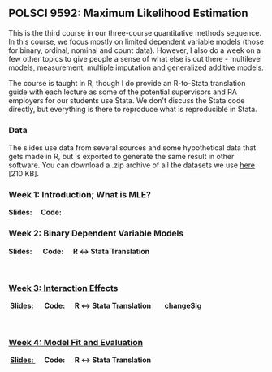 <script src="https://kit.fontawesome.com/3b340a2892.js" crossorigin="anonymous"></script>
<link rel="stylesheet" type="text/css" href="assets/icons.css"/>

<script type="text/javascript">
document.addEventListener('DOMContentLoaded', function() {
    document.getElementById('downloads').innerHTML = '<div class="icon-container" style="width: 100%;"><a href="index.html" class="link-item" title="Home" rel="nofollow"><i class="fa-solid fa-house fa-2xl"></i><span style="padding-top: 15px;">Home</span></a><a href="Research.html" class="link-item" title="Research" rel="nofollow"><i class="fa-solid fa-puzzle-piece fa-2xl"></i><span style="padding-top: 15px;">Research</span></a><a href="Teaching.html" class="link-item" title="Teaching" rel="nofollow"><i class="fa-solid fa-user-graduate fa-2xl"></i><span style="padding-top: 15px;">Teaching</span></a><a href="Software.html" class="link-item" title="Software" rel="nofollow"><i class="fa-solid fa-floppy-disk fa-2xl"></i><span style="padding-top: 15px;">Software</span></a></div>';}, false);
</script>
<style>
.icon-container {
    display: flex;
    justify-content: space-evenly;
    align-items: center;
}

.icon-container a {
    text-align: center;
    display: flex;
    flex-direction: column;
    align-items: center;
    text-decoration: none;
    color: inherit;
}

.icon-container i {
    font-size: 24px; /* Adjust the icon size */
    margin-bottom: 5px; /* Space between icon and label */
    margin-top: 5px; /* Space between icon and label */
}

.icon-container span {
    font-size: 14px; /* Adjust the label size */
}
ol {
  padding-left: 30px;
}
</style>
## POLSCI 9592: Maximum Likelihood Estimation

This is the third course in our three-course quantitative methods sequence. In this course, we focus mostly on limited dependent variable models (those for binary, ordinal, nominal and count data).  However, I also do a week on a few other topics to give people a sense of what else is out there - multilevel models, measurement, multiple imputation and generalized additive models. 

The course is taught in R, though I do provide an R-to-Stata translation guide with each lecture as some of the potential supervisors and RA employers for our students use Stata.  We don't discuss the Stata code directly, but everything is there to reproduce what is reproducible in Stata. 

### Data

The slides use data from several sources and some hypothetical data that gets made in R, but is exported to generate the same result in other software.  You can download a .zip archive of all the datasets we use [here](/files/9590/all_data.zip) [210 KB]. 


### Week 1: Introduction; What is MLE?

<strong>Slides: </strong> 
<a href="/files/9592/lecture1.pdf" style="padding-right: 3px;"><i class="pdf-icon-small"></i></a>
<a href="/files/9592/lecture1.html" style="padding-left: 3px"><i class="html-icon-small"></i></a> &nbsp;&nbsp;<strong>Code:</strong> 
<a href="/files/9592/lecture1.R" style="padding-right: 3px"><i class="R-icon-small"></i></a>

### Week 2: Binary Dependent Variable Models

<strong>Slides: </strong> 
<a href="/files/9592/lecture2.pdf" style="padding-right: 3px;"><i class="pdf-icon-small"></i></a>
<a href="/files/9592/lecture2.html" style="padding-left: 3px"><i class="html-icon-small"></i></a> &nbsp;&nbsp;
<strong>Code:</strong> 
<a href="/files/9592/lecture2.R" style="padding-right: 3px"><i class="R-icon-small"></i></a> &nbsp;&nbsp; <strong>R &#x2194; Stata Translation</strong> 
<a href="/files/9592/l2_r_to_stata.html" style="padding-left: 3px; padding-right: 3px"><i class="html-icon-small"></i></a> 
<a href="/files/9592/l2_r_to_stata.R" style="padding-right: 3px; padding-left: 3px;"><i class="R-icon-small"></i></a>
<a href="/files/9592/l2_r_to_stata.do" style="padding-left: 3px"><i class="stata-icon-small"></i>

### Week 3: Interaction Effects

<strong>Slides: </strong> 
<a href="/files/9592/lecture3.pdf" style="padding-right: 3px;"><i class="pdf-icon-small"></i></a>
<a href="/files/9592/lecture3.html" style="padding-left: 3px"><i class="html-icon-small"></i></a> &nbsp;&nbsp;
<strong>Code:</strong> 
<a href="/files/9592/lecture3.R" style="padding-right: 3px"><i class="R-icon-small"></i></a> &nbsp;&nbsp; <strong>R &#x2194; Stata Translation</strong> 
<a href="/files/9592/l3_r_to_stata.html" style="padding-left: 3px; padding-right: 3px"><i class="html-icon-small"></i></a> 
<a href="/files/9592/l3_r_to_stata.R" style="padding-right: 3px; padding-left: 3px;"><i class="R-icon-small"></i></a>
<a href="/files/9592/l3_r_to_stata.do" style="padding-left: 3px"><i class="stata-icon-small"></i></a>&nbsp;
<strong>changeSig</strong><a href="/files/9592/changeSig.do" style="padding-left: 3px"><i class="stata-icon-small"></i>

### Week 4: Model Fit and Evaluation

<strong>Slides: </strong> 
<a href="/files/9592/lecture4.pdf" style="padding-right: 3px;"><i class="pdf-icon-small"></i></a>
<a href="/files/9592/lecture4.html" style="padding-left: 3px"><i class="html-icon-small"></i></a> &nbsp;&nbsp;
<strong>Code:</strong> 
<a href="/files/9592/lecture4.R" style="padding-right: 3px"><i class="R-icon-small"></i></a> &nbsp;&nbsp; <strong>R &#x2194; Stata Translation</strong> 
<a href="/files/9592/l4_r_to_stata.html" style="padding-left: 3px; padding-right: 3px"><i class="html-icon-small"></i></a> 
<a href="/files/9592/l4_r_to_stata.R" style="padding-right: 3px; padding-left: 3px;"><i class="R-icon-small"></i></a>
<a href="/files/9592/l4_r_to_stata.do" style="padding-left: 3px"><i class="stata-icon-small"></i></a>&nbsp;



